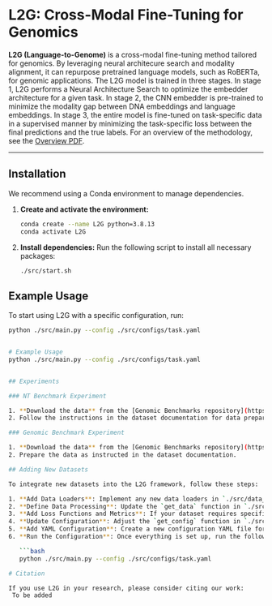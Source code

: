 # L2G: Cross-Modal Fine-Tuning for Genomics
**L2G (Language-to-Genome)** is a cross-modal fine-tuning method tailored for genomics. By leveraging neural architecure search and modality alignment, it can repurpose pretrained language models, such as RoBERTa, for genomic applications. The L2G model is trained
in three stages. In stage 1, L2G performs a Neural Architecture Search to optimize the embedder architecture for a given task. In stage 2, the CNN embedder is pre-trained to minimize the modality gap between DNA embeddings and language embeddings. In stage 3, the entire model is fine-tuned on task-specific data in a supervised manner by minimizing the task-specific loss between the final predictions and the true labels. For an overview of the methodology, see the [Overview PDF](https://github.com/user-attachments/files/17629317/overview.2.pdf).

---

## Installation
We recommend using a Conda environment to manage dependencies.

1. **Create and activate the environment:**
    ```bash
    conda create --name L2G python=3.8.13
    conda activate L2G
    ```

2. **Install dependencies:**
   Run the following script to install all necessary packages:
   ```bash
   ./src/start.sh


## Example Usage

To start using L2G with a specific configuration, run:

```bash
python ./src/main.py --config ./src/configs/task.yaml


# Example Usage
python ./src/main.py --config ./src/configs/task.yaml


## Experiments

### NT Benchmark Experiment

1. **Download the data** from the [Genomic Benchmarks repository](https://github.com/ML-Bioinfo-CEITEC/genomic_benchmarks?tab=readme-ov-file).
2. Follow the instructions in the dataset documentation for data preparation and structure.

### Genomic Benchmark Experiment

1. **Download the data** from the [Genomic Benchmarks repository](https://github.com/ML-Bioinfo-CEITEC/genomic_benchmarks?tab=readme-ov-file).
2. Prepare the data as instructed in the dataset documentation.

## Adding New Datasets

To integrate new datasets into the L2G framework, follow these steps:

1. **Add Data Loaders**: Implement any new data loaders in `./src/data_loaders.py`.
2. **Define Data Processing**: Update the `get_data` function in `./src/task_configs.py` to handle the new dataset.
3. **Add Loss Functions and Metrics**: If your dataset requires specific loss functions or evaluation metrics, define them in `./src/utils.py` and add them to the `get_metric` function in `./src/task_configs.py`.
4. **Update Configuration**: Adjust the `get_config` function in `./src/task_configs.py` to incorporate the new dataset configuration.
5. **Add YAML Configuration**: Create a new configuration YAML file for the dataset and place it in `./src/configs`.
6. **Run the Configuration**: Once everything is set up, run the following command to test the new dataset:

   ```bash
   python ./src/main.py --config ./src/configs/task.yaml

# Citation

If you use L2G in your research, please consider citing our work:
 To be added
